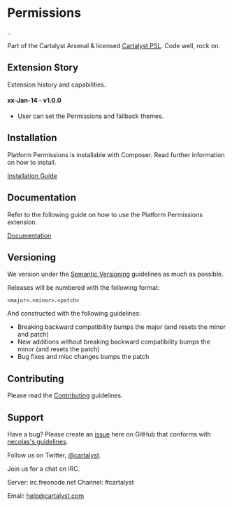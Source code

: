 # Permissions

..

Part of the Cartalyst Arsenal & licensed [Cartalyst PSL](license.txt). Code well, rock on.

## Extension Story

Extension history and capabilities.

#### xx-Jan-14 - v1.0.0

- User can set the Permissions and fallback themes.

## Installation

Platform Permissions is installable with Composer. Read further information on how to install.

[Installation Guide](https://cartalyst.com/manual/platform-permissions/1.0#installation)

## Documentation

Refer to the following guide on how to use the Platform Permissions extension.

[Documentation](https://cartalyst.com/manual/platform-permissions/1.0)

## Versioning

We version under the [Semantic Versioning](http://semver.org/) guidelines as much as possible.

Releases will be numbered with the following format:

`<major>.<minor>.<patch>`

And constructed with the following guidelines:

* Breaking backward compatibility bumps the major (and resets the minor and patch)
* New additions without breaking backward compatibility bumps the minor (and resets the patch)
* Bug fixes and misc changes bumps the patch

## Contributing

Please read the [Contributing](contributing.md) guidelines.

## Support

Have a bug? Please create an [issue](https://github.com/cartalyst/platform-permissions/issues) here on GitHub that conforms with [necolas's guidelines](https://github.com/necolas/issue-guidelines).

Follow us on Twitter, [@cartalyst](http://twitter.com/cartalyst).

Join us for a chat on IRC.

Server: irc.freenode.net
Channel: #cartalyst

Email: help@cartalyst.com
